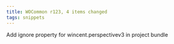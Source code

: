 ```yaml
---
title: WOCommon r123, 4 items changed
tags: snippets
---
```


Add ignore property for wincent.perspectivev3 in project bundle

